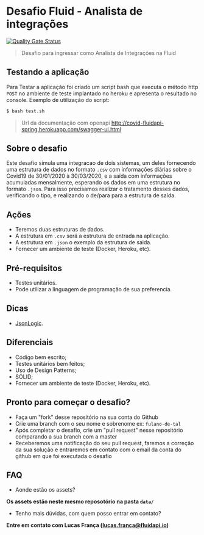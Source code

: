 # Desafio Fluid - Analista de integrações
[![Quality Gate Status](https://sonarcloud.io/api/project_badges/measure?project=arkanjoms_integration-analyst-test&metric=alert_status)](https://sonarcloud.io/dashboard?id=arkanjoms_integration-analyst-test)
> Desafio para ingressar como Analista de Integrações na Fluid

## Testando a aplicação

Para Testar a aplicação foi criado um script bash que executa o método http `POST` no ambiente de teste implantado no heroku e apresenta o resultado no console.
Exemplo de utilização do script:

```bash
$ bash test.sh
```

> Url da documentação com openapi http://covid-fluidapi-spring.herokuapp.com/swagger-ui.html

## Sobre o desafio
Este desafio simula uma integracao de dois sistemas, um deles fornecendo uma estrutura de dados no formato ```.csv``` com informações diárias sobre o Covid19 de 30/01/2020 à 30/03/2020, e a saída com informações acumuladas mensalmente, esperando os dados em uma estrutura no formato ```.json```. Para isso precisamos realizar o tratamento desses dados, verificando o tipo, e realizando o de/para para a estrutura de saída.

## Ações
- Teremos duas estruturas de dados.
- A estrutura em ```.csv``` será a estrutura de entrada na aplicação.
- A estrutura em ```.json``` o exemplo da estrutura de saida.
- Fornecer um ambiente de teste (Docker, Heroku, etc).

## Pré-requisitos
- Testes unitários.
- Pode utilizar a linguagem de programação de sua preferencia.

## Dicas
- [JsonLogic](http://jsonlogic.com/).

## Diferenciais
- Código bem escrito;
- Testes unitários bem feitos;
- Uso de Design Patterns;
- SOLID;
- Fornecer um ambiente de teste (Docker, Heroku, etc).

## Pronto para começar o desafio?
- Faça um "fork" desse repositório na sua conta do Github
- Crie uma branch com o seu nome e sobrenome ex: ```fulano-de-tal```
- Após completar o desafio, crie um "pull request" nesse repositório comparando a sua branch com a master
- Receberemos uma notificação do seu pull request, faremos a correção da sua solução e entraremos em contato com o email da conta do github em que foi executada o desafio

## FAQ
- Aonde estão os assets?

**Os assets estão neste mesmo reposotório na pasta ```data/```**

- Tenho mais dúvidas, com quem posso entrar em contato?

**Entre em contato com Lucas França (lucas.franca@fluidapi.io)**
